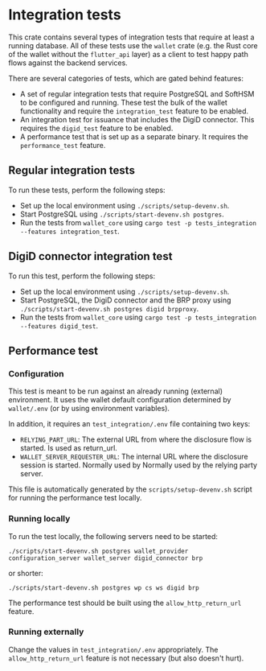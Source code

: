 # Integration tests

This crate contains several types of integration tests that require at least a running database.
All of these tests use the `wallet` crate (e.g. the Rust core of the wallet without the `flutter_api` layer) as a client to test happy path flows against the backend services.

There are several categories of tests, which are gated behind features:
* A set of regular integration tests that require PostgreSQL and SoftHSM to be configured and running. These test the bulk of the wallet functionality and require the `integration_test` feature to be enabled. 
* An integration test for issuance that includes the DigiD connector. This requires the `digid_test` feature to be enabled.
* A performance test that is set up as a separate binary. It requires the `performance_test` feature. 

## Regular integration tests

To run these tests, perform the following steps:
* Set up the local environment using `./scripts/setup-devenv.sh`.
* Start PostgreSQL using `./scripts/start-devenv.sh postgres`.
* Run the tests from `wallet_core` using `cargo test -p tests_integration --features integration_test`.

## DigiD connector integration test

To run this test, perform the following steps:
* Set up the local environment using `./scripts/setup-devenv.sh`.
* Start PostgreSQL, the DigiD connector and the BRP proxy using `./scripts/start-devenv.sh postgres digid brpproxy`.
* Run the tests from `wallet_core` using `cargo test -p tests_integration --features digid_test`.

## Performance test

### Configuration

This test is meant to be run against an already running (external) environment. It uses the wallet default
configuration determined by `wallet/.env` (or by using environment variables).

In addition, it requires an `test_integration/.env` file containing two keys:

- `RELYING_PART_URL`: The external URL from where the disclosure flow is started. Is used as return_url.
- `WALLET_SERVER_REQUESTER_URL`: The internal URL where the disclosure session is started. Normally used by Normally
  used by the relying party server.

This file is automatically generated by the `scripts/setup-devenv.sh` script for running the performance test locally.

### Running locally

To run the test locally, the following servers need to be started:

    ./scripts/start-devenv.sh postgres wallet_provider configuration_server wallet_server digid_connector brp

or shorter:

    ./scripts/start-devenv.sh postgres wp cs ws digid brp

The performance test should be built using the `allow_http_return_url` feature.

### Running externally

Change the values in `test_integration/.env` appropriately. The `allow_http_return_url` feature is not necessary (but also
doesn't hurt).
